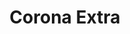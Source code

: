 ---
title: 'Corona Extra'
category: 'Beer'
description: 'Lorem ipsum dolor sit amet consectetur adipisicing elit. Obcaecati sint cumque voluptatem cupiditate odit corporis.'
price: 19
---
